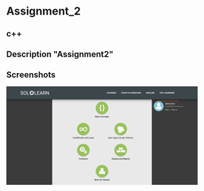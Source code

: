 # Assignment_2
## c++
## Description "Assignment2"
## Screenshots 
![Assignment_2](images/baichao.png)

